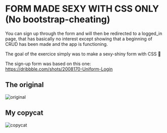 # FORM MADE SEXY WITH CSS ONLY (No bootstrap-cheating)

You can sign up through the form and will then be redirected to a logged_in page, that has basically no interest except showing that a beginning of CRUD has been made and the app is functioning.

The goal of the exercice simply was to make a sexy-shiny form with CSS 💃

The sign-up form was based on this one: https://dribbble.com/shots/2008170-Uniform-Login

## The original

![original](https://image.noelshack.com/fichiers/2018/31/5/1533303432-capture-d-ecran-2018-08-03-a-15-34-03.png)

## My copycat

![copycat](https://image.noelshack.com/fichiers/2018/31/5/1533303528-capture-d-ecran-2018-02-20-a-01-27-16.png)



